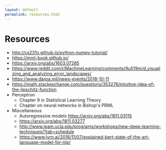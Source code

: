 ```yaml
---
layout: default
permalink: resources.html
---
```


# Resources

* http://cs231n.github.io/python-numpy-tutorial/
* https://mml-book.github.io/
* https://arxiv.org/abs/1603.07285
* https://www.reddit.com/r/MachineLearning/comments/9u519m/d_visualizing_and_analyzing_error_landscapes/
* https://www.darpa.mil/news-events/2018-10-11
* https://math.stackexchange.com/questions/353276/intuitive-idea-of-the-lipschitz-function
* Perceptron
    * Chapter 9 in Statistical Learning Theory
    * Chapter on neural networks in Bishop's PRML
* Miscellaneous
    * Autoregressive models https://arxiv.org/abs/1811.03115
    * https://arxiv.org/abs/1811.03277
    * http://www.ipam.ucla.edu/programs/workshops/new-deep-learning-techniques/?tab=schedule
    * https://www.lyrn.ai/2018/11/07/explained-bert-state-of-the-art-language-model-for-nlp/
